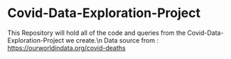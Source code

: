 # Covid-Data-Exploration-Project
This Repository will hold all of the code and queries from the Covid-Data-Exploration-Project we create.\n
Data source from : https://ourworldindata.org/covid-deaths
